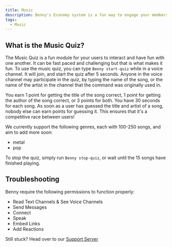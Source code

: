 ```yaml
---
title: Music 
description: Benny's Economy system is a fun way to engage your members with the community and compete for first place in being the richest user!
tags: 
  - Music
---
```


## What is the Music Quiz?

The Music Quiz is a fun module for your users to interact and have fun with one another. It can be fast paced and challenging but that is what makes it fun. To use the music quiz, you can type `Benny start-quiz` while in a voice channel. It will join, and start the quiz after 5 seconds. Anyone in the voice channel may participate in the quiz, by typing the name of the song, or the name of the artist in the channel that the command was originally used in.

You earn 1 point for getting the title of the song correct, 1 point for getting the author of the song correct, or 3 points for both. You have 30 seconds for each song. As soon as a user has guessed the title and artist of a song, nobody else can earn points for guessing it. This ensures that it's a competitive race between users!

We currently support the following genres, each with 100-250 songs, and aim to add more soon:
- metal
- pop

To stop the quiz, simply run `Benny stop-quiz`, or wait until the 15 songs have finished playing.

## Troubleshooting

Benny require the following permissions to function properly:

- Read Text Channels & See Voice Channels
- Send Messages
- Connect
- Speak
- Embed Links
- Add Reactions

Still stuck? Head over to our [Support Server](https://benny.sh/support)